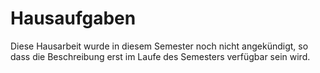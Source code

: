# Hausaufgaben

Diese Hausarbeit wurde in diesem Semester noch nicht angekündigt, so dass die Beschreibung erst im Laufe des Semesters verfügbar sein wird.